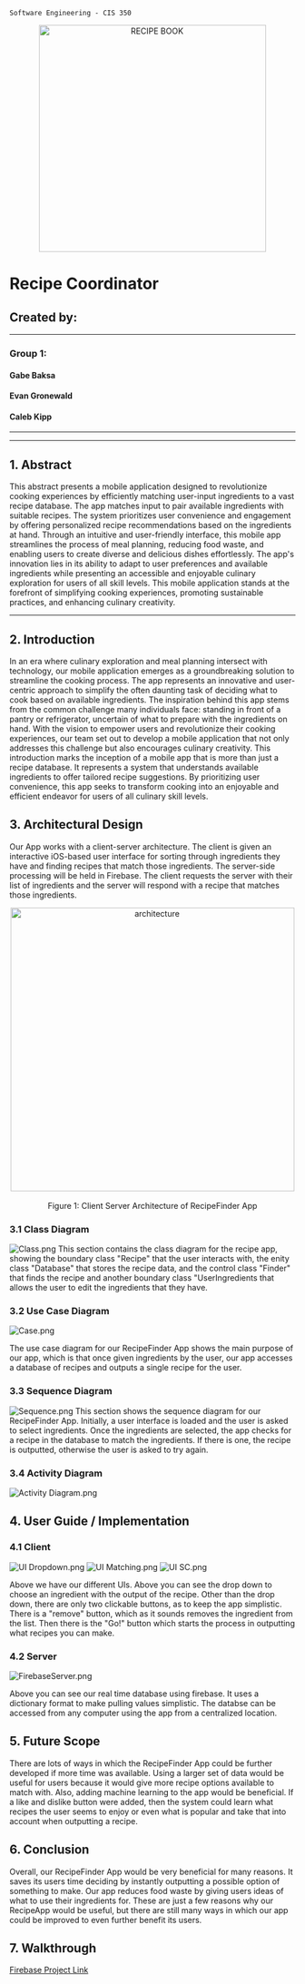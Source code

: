 ```
Software Engineering - CIS 350
```
<p align="center">
  <img src="Images/recipe_book.jpg" width="400" title="RECIPE BOOK">
</p>

# **Recipe Coordinator**
## Created by: 
---
### Group 1:
#### Gabe Baksa
#### Evan Gronewald 
#### Caleb Kipp
---
___
## 1. Abstract
This abstract presents a mobile application designed to revolutionize cooking experiences by efficiently matching user-input ingredients to a vast recipe database. The app matches input to pair available ingredients with suitable recipes. The system prioritizes user convenience and engagement by offering personalized recipe recommendations based on the ingredients at hand. Through an intuitive and user-friendly interface, this mobile app streamlines the process of meal planning, reducing food waste, and enabling users to create diverse and delicious dishes effortlessly. The app's innovation lies in its ability to adapt to user preferences and available ingredients while presenting an accessible and enjoyable culinary exploration for users of all skill levels. This mobile application stands at the forefront of simplifying cooking experiences, promoting sustainable practices, and enhancing culinary creativity.
___
## 2. Introduction
In an era where culinary exploration and meal planning intersect with technology, our mobile application emerges as a groundbreaking solution to streamline the cooking process. The app represents an innovative and user-centric approach to simplify the often daunting task of deciding what to cook based on available ingredients. The inspiration behind this app stems from the common challenge many individuals face: standing in front of a pantry or refrigerator, uncertain of what to prepare with the ingredients on hand. With the vision to empower users and revolutionize their cooking experiences, our team set out to develop a mobile application that not only addresses this challenge but also encourages culinary creativity. This introduction marks the inception of a mobile app that is more than just a recipe database. It represents a system that understands available ingredients to offer tailored recipe suggestions. By prioritizing user convenience, this app seeks to transform cooking into an enjoyable and efficient endeavor for users of all culinary skill levels.
## 3. Architectural Design
Our App works with a client-server architecture. The client is given an interactive iOS-based user interface for sorting through ingredients they have and finding recipes that match those ingredients. The server-side processing will be held in Firebase. The client requests the server with their list of ingredients and the server will respond with a recipe that matches those ingredients.

<p align="center">
  <img src="UpdatedArchitecture.jpg" width="500" title="architecture">
  <br>
  <br>
  Figure 1: Client Server Architecture of RecipeFinder App
</p>

### 3.1 Class Diagram
![Class.png](https://github.com/EvanGrone/RecipeApp/blob/main/Images/Recipe%20Class%20Diagram.png)
This section contains the class diagram for the recipe app, showing the boundary class "Recipe" that the user interacts with, the enity class "Database" that stores the recipe data, and the control class "Finder" that finds the recipe and another boundary class "UserIngredients that allows the user to edit the ingredients that they have.
### 3.2 Use Case Diagram
![Case.png](https://github.com/EvanGrone/RecipeApp/blob/main/Check%202%20Use%20Case.png)

The use case diagram for our RecipeFinder App shows the main purpose of our app, which is that once given ingredients by the user, our app accesses a database of recipes and outputs a single recipe for the user.
### 3.3 Sequence Diagram
![Sequence.png](https://github.com/EvanGrone/RecipeApp/blob/main/Check%202%20Sequence.png)
This section shows the sequence diagram for our RecipeFinder App. Initially, a user interface is loaded and the user is asked to select ingredients. Once the ingredients are selected, the app checks for a recipe in the database to match the ingredients. If there is one, the recipe is outputted, otherwise the user is asked to try again.
### 3.4 Activity Diagram
![Activity Diagram.png](https://github.com/EvanGrone/RecipeApp/blob/main/Images/Recipe%20Activity%20Diagram.png)

## 4. User Guide / Implementation
### 4.1 Client
![UI Dropdown.png](https://github.com/EvanGrone/RecipeApp/blob/main/Images/UIdropdown.png)
![UI Matching.png](https://github.com/EvanGrone/RecipeApp/blob/main/Images/UImatching.png)
![UI SC.png](https://github.com/EvanGrone/RecipeApp/blob/main/Images/UIsc.png)

Above we have our different UIs. Above you can see the drop down to choose an ingredient with the output of the recipe. Other than the drop down, there are only two clickable buttons, as to keep the app simplistic. There is a "remove" button, which as it sounds removes the ingredient from the list. Then there is the "Go!" button which starts the process in outputting what recipes you can make.
### 4.2 Server
![FirebaseServer.png](https://github.com/EvanGrone/RecipeApp/blob/main/Images/FirebaseServer.png)

Above you can see our real time database using firebase. It uses a dictionary format to make pulling values simplistic. The databse can be accessed from any computer using the app from a centralized location.
## 5. Future Scope
There are lots of ways in which the RecipeFinder App could be further developed if more time was available. Using a larger set of data would be useful for users because it would give more recipe options available to match with. Also, adding machine learning to the app would be beneficial. If a like and dislike button were added, then the system could learn what recipes the user seems to enjoy or even what is popular and take that into account when outputting a recipe.  
## 6. Conclusion
Overall, our RecipeFinder App would be very beneficial for many reasons. It saves its users time deciding by instantly outputting a possible option of something to make. Our app reduces food waste by giving users ideas of what to use their ingredients for. These are just a few reasons why our RecipeApp would be useful, but there are still many ways in which our app could be improved to even further benefit its users.
## 7. Walkthrough

[Firebase Project Link](https://console.firebase.google.com/u/0/project/recipeapp-98710/overview?utm_source=welcome&utm_medium=email&utm_campaign=welcome_2021_CTA_A)

